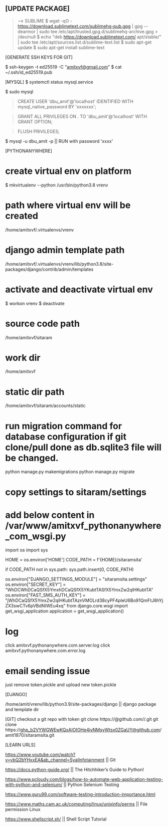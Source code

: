## [UPDATE PACKAGE]

> --> SUBLIME
> $ wget -qO - https://download.sublimetext.com/sublimehq-pub.gpg | gpg --dearmor | sudo tee /etc/apt/trusted.gpg.d/sublimehq-archive.gpg > /dev/null
> $ echo "deb https://download.sublimetext.com/ apt/stable/" | sudo tee /etc/apt/sources.list.d/sublime-text.list
$ sudo apt-get update
$ sudo apt-get install sublime-text

[GENERATE SSH KEYS FOR GIT]

$ ssh-keygen -t ed25519 -C "amitxvf@gmail.com"
$ cat ~/.ssh/id_ed25519.pub

[MYSQL]
$ systemctl status mysql.service

$ sudo mysql

> CREATE USER 'dbu_amit'@'localhost' IDENTIFIED WITH mysql_native_password BY 'xxxxxxx';

> GRANT ALL PRIVILEGES ON *.* TO 'dbu_amit'@'localhost' WITH GRANT OPTION;

> FLUSH PRIVILEGES;

$ mysql -u dbu_amit -p || RUN with password 'xxxx'


[PYTHONANYWHERE]

# create virtual env on platform
$ mkvirtualenv --python /usr/bin/python3.8 vrenv

# path where virtual env will be created
/home/amitxvf/.virtualenvs/vrenv

# django admin template path
/home/amitxvf/.virtualenvs/vrenv/lib/python3.8/site-packages/django/contrib/admin/templates

# activate and deactivate virtual env
$ workon vrenv
$ deactivate

# source code path
/home/amitxvf/sitaram

# work dir
/home/amitxvf

# static dir path
/home/amitxvf/sitaram/accounts/static

# run migration command for database configuration if git clone/pull done as db.sqlite3 file will be changed.
python manage.py makemigrations
python manage.py migrate

# copy settings to sitaram/settings

# add below content in /var/www/amitxvf_pythonanywhere_com_wsgi.py
import os
import sys

HOME = os.environ['HOME']
CODE_PATH = f'{HOME}/sitaramsita'

if CODE_PATH not in sys.path:
    sys.path.insert(0, CODE_PATH)

os.environ["DJANGO_SETTINGS_MODULE"] = "sitaramsita.settings"
os.environ["SECRET_KEY"] = "WhDCWhDCaQSfX5YmxhDCaQSfX5YKubtTASfX5YmxZw2qlHKubtTA"
os.environ["FAST_SMS_AUTH_KEY"] = "jWhDCaQSfX5YmxZw2qlHKubtTAznVMOLrd38cyPF4pIeU6Bo91QmFtJ8hYjZX3swCTv6pVBdNIWEu4xq"
from django.core.wsgi import get_wsgi_application
application = get_wsgi_application()


# log
click amitxvf.pythonanywhere.com.server.log
click amitxvf.pythonanywhere.com.error.log

# email sending issue
just remove token.pickle and upload new token.pickle

[DJANGO]

/home/amit/vrenv/lib/python3.9/site-packages/django || django package and template dir

[GIT]
checkout a git repo with token
git clone https://<token>@github.com/<user>/<repo>.git
git clone https://ghp_b2VYWGWEwKQxAIOIOHe4ivNMsyWtsx0ZGaUY@github.com/amit1870/sitaramsita.git

[LEARN URLS]

https://www.youtube.com/watch?v=vbQ2bYHxxEA&ab_channel=SyalInfotainment || Git

https://docs.python-guide.org/ || The Hitchhiker’s Guide to Python!

https://www.pcloudy.com/blogs/how-to-automate-web-application-testing-with-python-and-selenium/ || Python Selenium Testing

https://www.guru99.com/software-testing-introduction-importance.html

https://www.maths.cam.ac.uk/computing/linux/unixinfo/perms || File permission Linux

https://www.shellscript.sh/ || Shell Script Tutorial

